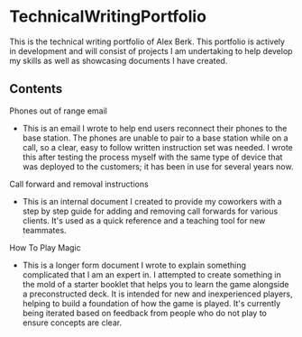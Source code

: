 # TechnicalWritingPortfolio
This is the technical writing portfolio of Alex Berk. This portfolio is actively in development and will consist of projects I am undertaking to help develop my skills as well as showcasing documents I have created.

## Contents
Phones out of range email

- This is an email I wrote to help end users reconnect their phones to the base station. The phones are unable to pair to a base station while on a call, so a clear, easy to follow written instruction set was needed. I wrote this after testing the process myself with the same type of device that was deployed to the customers; it has been in use for several years now.

Call forward and removal instructions

- This is an internal document I created to provide my coworkers with a step by step guide for adding and removing call forwards for various clients. It's used as a quick reference and a teaching tool for new teammates.

How To Play Magic

- This is a longer form document I wrote to explain something complicated that I am an expert in. I attempted to create something in the mold of a starter booklet that helps you to learn the game alongside a preconstructed deck. It is intended for new and inexperienced players, helping to build a foundation of how the game is played. It's currently being iterated based on feedback from people who do not play to ensure concepts are clear. 
